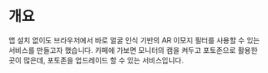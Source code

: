 ﻿# 개요
 앱 설치 없이도 브라우저에서 바로 얼굴 인식 기반의 AR 이모지 필터를 사용할 수 있는 서비스를 만들고자 했습니다.
카페에 가보면 모니터의 캠을 켜두고 포토존으로 활용한 곳이 많은데, 포토존을 업드레이드 할 수 있는 서비스입니다.
